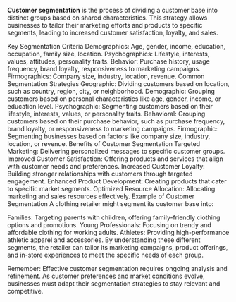 **Customer segmentation** is the process of dividing a customer base into distinct groups based on shared characteristics. This strategy allows businesses to tailor their marketing efforts and products to specific segments, leading to increased customer satisfaction, loyalty, and sales.

Key Segmentation Criteria
Demographics: Age, gender, income, education, occupation, family size, location.
Psychographics: Lifestyle, interests, values, attitudes, personality traits.
Behavior: Purchase history, usage frequency, brand loyalty, responsiveness to marketing campaigns.
Firmographics: Company size, industry, location, revenue.
Common Segmentation Strategies
Geographic: Dividing customers based on location, such as country, region, city, or neighborhood.
Demographic: Grouping customers based on personal characteristics like age, gender, income, or education level.
Psychographic: Segmenting customers based on their lifestyle, interests, values, or personality traits.
Behavioral: Grouping customers based on their purchase behavior, such as purchase frequency, brand loyalty, or responsiveness to marketing campaigns.
Firmographic: Segmenting businesses based on factors like company size, industry, location, or revenue.
Benefits of Customer Segmentation
Targeted Marketing: Delivering personalized messages to specific customer groups.
Improved Customer Satisfaction: Offering products and services that align with customer needs and preferences.
Increased Customer Loyalty: Building stronger relationships with customers through targeted engagement.
Enhanced Product Development: Creating products that cater to specific market segments.
Optimized Resource Allocation: Allocating marketing and sales resources effectively.
Example of Customer Segmentation
A clothing retailer might segment its customer base into:

Families: Targeting parents with children, offering family-friendly clothing options and promotions.
Young Professionals: Focusing on trendy and affordable clothing for working adults.
Athletes: Providing high-performance athletic apparel and accessories.
By understanding these different segments, the retailer can tailor its marketing campaigns, product offerings, and in-store experiences to meet the specific needs of each group.

Remember: Effective customer segmentation requires ongoing analysis and refinement. As customer preferences and market conditions evolve, businesses must adapt their segmentation strategies to stay relevant and competitive.








